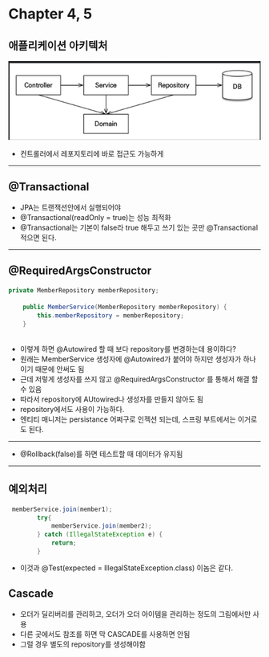 # Chapter 4, 5
## 애플리케이션 아키텍처
![img.png](img.png)
- 컨트롤러에서 레포지토리에 바로 접근도 가능하게
***
## @Transactional
- JPA는 트랜잭션안에서 실행되어야 
- @Transactional(readOnly = true)는 성능 최적화
- @Transactional는 기본이 false라 true 해두고 쓰기 있는 곳만 @Transactional적으면 된다.
***
## @RequiredArgsConstructor
```java
private MemberRepository memberRepository;
    
    public MemberService(MemberRepository memberRepository) {
        this.memberRepository = memberRepository;
    }
    
```
- 이렇게 하면 @Autowired 할 때 보다 repository를 변경하는데 용이하다?
- 원래는 MemberService 생성자에 @Autowired가 붙어야 하지만 생성자가 하나이기 때문에 안써도 됨
- 근데 저렇게 생성자를 쓰지 않고 @RequiredArgsConstructor 를 통해서 해결 할 수 있음
- 따라서 repository에 AUtowired나 생성자를 만들지 않아도 됨
- repository에서도 사용이 가능하다.
- 엔티티 매니저는 persistance 어쩌구로 인젝션 되는데, 스프링 부트에서는 이거로도 된다.
***
- @Rollback(false)를 하면 테스트할 때 데이터가 유지됨
***

## 예외처리
``` java
 memberService.join(member1);
        try{
            memberService.join(member2);
        } catch (IllegalStateException e) {
            return;
        }
```
- 이것과 @Test(expected = IllegalStateException.class) 이놈은 같다.

## Cascade
- 오더가 딜리버리를 관리하고, 오더가 오더 아이템을 관리하는 정도의 그림에서만 사용
- 다른 곳에서도 참조를 하면 막 CASCADE를 사용하면 안됨
- 그럴 경우 별도의 repository를 생성해야함